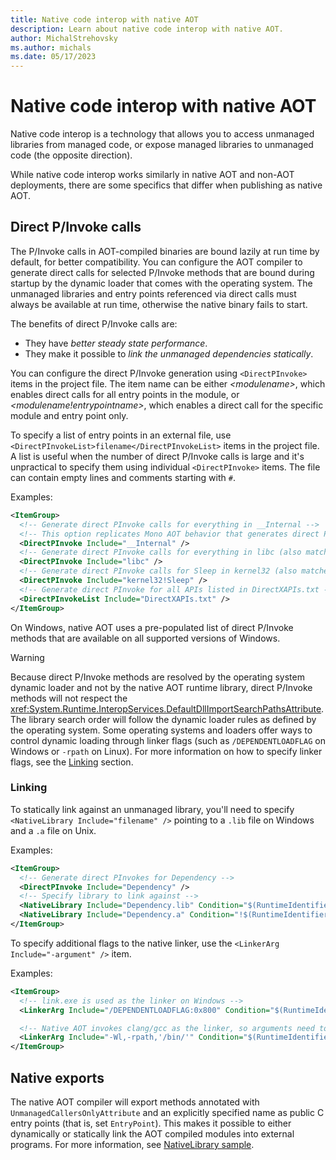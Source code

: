```yaml
---
title: Native code interop with native AOT
description: Learn about native code interop with native AOT.
author: MichalStrehovsky
ms.author: michals
ms.date: 05/17/2023
---
```

# Native code interop with native AOT

Native code interop is a technology that allows you to access unmanaged libraries from managed code, or expose managed libraries to unmanaged code (the opposite direction).

While native code interop works similarly in native AOT and non-AOT deployments, there are some specifics that differ when publishing as native AOT.

## Direct P/Invoke calls

The P/Invoke calls in AOT-compiled binaries are bound lazily at run time by default, for better compatibility. You can configure the AOT compiler to generate direct calls for selected P/Invoke methods that are bound during startup by the dynamic loader that comes with the operating system. The unmanaged libraries and entry points referenced via direct calls must always be available at run time, otherwise the native binary fails to start.

The benefits of direct P/Invoke calls are:

- They have *better steady state performance*.
- They make it possible to *link the unmanaged dependencies statically*.

You can configure the direct P/Invoke generation using `<DirectPInvoke>` items in the project file. The item name can be either *\<modulename>*, which enables direct calls for all entry points in the module, or *\<modulename!entrypointname>*, which enables a direct call for the specific module and entry point only.

To specify a list of entry points in an external file, use `<DirectPInvokeList>filename</DirectPInvokeList>` items in the project file. A list is useful when the number of direct P/Invoke calls is large and it's unpractical to specify them using individual `<DirectPInvoke>` items. The file can contain empty lines and comments starting with `#`.

Examples:

```xml
<ItemGroup>
  <!-- Generate direct PInvoke calls for everything in __Internal -->
  <!-- This option replicates Mono AOT behavior that generates direct PInvoke calls for __Internal -->
  <DirectPInvoke Include="__Internal" />
  <!-- Generate direct PInvoke calls for everything in libc (also matches libc.so on Linux or libc.dylib on macOS) --> 
  <DirectPInvoke Include="libc" />
  <!-- Generate direct PInvoke calls for Sleep in kernel32 (also matches kernel32.dll on Windows) -->
  <DirectPInvoke Include="kernel32!Sleep" />
  <!-- Generate direct PInvoke for all APIs listed in DirectXAPIs.txt -->
  <DirectPInvokeList Include="DirectXAPIs.txt" />
</ItemGroup>
```

On Windows, native AOT uses a pre-populated list of direct P/Invoke methods that are available on all supported versions of Windows.

> [!WARNING]
> Because direct P/Invoke methods are resolved by the operating system dynamic loader and not by the native AOT runtime library, direct P/Invoke methods will not respect the <xref:System.Runtime.InteropServices.DefaultDllImportSearchPathsAttribute>. The library search order will follow the dynamic loader rules as defined by the operating system. Some operating systems and loaders offer ways to control dynamic loading through linker flags (such as `/DEPENDENTLOADFLAG` on Windows or `-rpath` on Linux). For more information on how to specify linker flags, see the [Linking](#linking) section.

### Linking

To statically link against an unmanaged library, you'll need to specify `<NativeLibrary Include="filename" />` pointing to a `.lib` file on Windows and a `.a` file on Unix.

Examples:

```xml
<ItemGroup>
  <!-- Generate direct PInvokes for Dependency -->
  <DirectPInvoke Include="Dependency" />
  <!-- Specify library to link against -->
  <NativeLibrary Include="Dependency.lib" Condition="$(RuntimeIdentifier.StartsWith('win'))" />
  <NativeLibrary Include="Dependency.a" Condition="!$(RuntimeIdentifier.StartsWith('win'))" />
</ItemGroup>
```

To specify additional flags to the native linker, use the `<LinkerArg Include="-argument" />` item.

Examples:

```xml
<ItemGroup>
  <!-- link.exe is used as the linker on Windows -->
  <LinkerArg Include="/DEPENDENTLOADFLAG:0x800" Condition="$(RuntimeIdentifier.StartsWith('win'))" />

  <!-- Native AOT invokes clang/gcc as the linker, so arguments need to be prefixed with "-Wl," -->
  <LinkerArg Include="-Wl,-rpath,'/bin/'" Condition="$(RuntimeIdentifier.StartsWith('linux'))" />
</ItemGroup>
```

## Native exports

The native AOT compiler will export methods annotated with `UnmanagedCallersOnlyAttribute` and an explicitly specified name as
public C entry points (that is, set `EntryPoint`). This makes it possible to either dynamically or statically link the AOT compiled modules into external
programs. For more information, see [NativeLibrary sample](https://github.com/dotnet/samples/tree/main/core/nativeaot/NativeLibrary/README.md).
